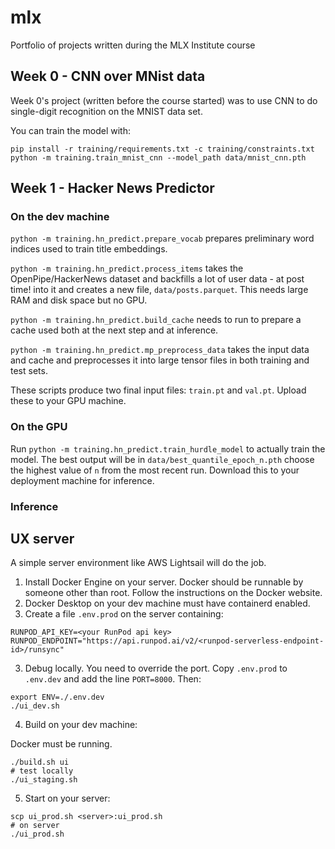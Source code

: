 # mlx

Portfolio of projects written during the MLX Institute course

## Week 0 - CNN over MNist data

Week 0's project (written before the course started) was to use CNN to do single-digit recognition on the MNIST data set.

You can train the model with:

```
pip install -r training/requirements.txt -c training/constraints.txt
python -m training.train_mnist_cnn --model_path data/mnist_cnn.pth
```

## Week 1 - Hacker News Predictor

### On the dev machine

`python -m training.hn_predict.prepare_vocab` prepares preliminary word indices used to train title embeddings.

`python -m training.hn_predict.process_items` takes the OpenPipe/HackerNews dataset and backfills a lot of user data - at post time! into it and creates a new file, `data/posts.parquet`. This needs large RAM and disk space but no GPU.

`python -m training.hn_predict.build_cache` needs to run to prepare a cache used both at the next step and at inference.

`python -m training.hn_predict.mp_preprocess_data` takes the input data and cache and preprocesses it into large tensor files in both training and test sets.

These scripts produce two final input files: `train.pt` and `val.pt`. Upload these to your GPU machine.

### On the GPU

Run `python -m training.hn_predict.train_hurdle_model` to actually train the model. The best output will be in `data/best_quantile_epoch_n.pth` choose the highest value of `n` from the most recent run. Download this to your deployment machine for inference.

### Inference

## UX server

A simple server environment like AWS Lightsail will do the job.

1. Install Docker Engine on your server. Docker should be runnable by someone other than root. Follow the instructions on the Docker website.
2. Docker Desktop on your dev machine must have containerd enabled.
3. Create a file `.env.prod` on the server containing:

```
RUNPOD_API_KEY=<your RunPod api key>
RUNPOD_ENDPOINT="https://api.runpod.ai/v2/<runpod-serverless-endpoint-id>/runsync"
```

3. Debug locally. You need to override the port. Copy `.env.prod` to `.env.dev` and add the line `PORT=8000`. Then:

```
export ENV=./.env.dev
./ui_dev.sh
```

4. Build on your dev machine:

Docker must be running.

```
./build.sh ui
# test locally
./ui_staging.sh
```

5. Start on your server:

```
scp ui_prod.sh <server>:ui_prod.sh
# on server
./ui_prod.sh
```
